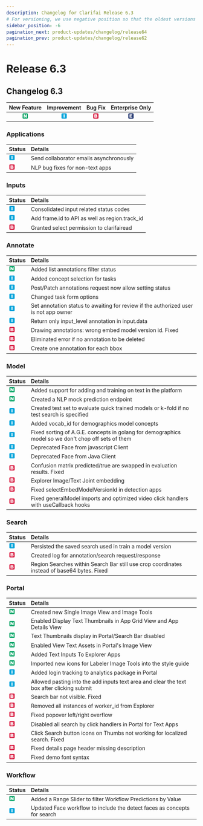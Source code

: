 ```yaml
---
description: Changelog for Clarifai Release 6.3
# For versioning, we use negative position so that the oldest versions are displayed at the bottom. Any time you add a new version, increase the position by -1.
sidebar_position: -6
pagination_next: product-updates/changelog/release64
pagination_prev: product-updates/changelog/release62
---
```


# Release 6.3

## Changelog 6.3

| New Feature | Improvement | Bug Fix | Enterprise Only |
| :---: | :---: | :---: | :---: |
| ![](/img/new_feature.jpg) | ![](/img/improvement.jpg) | ![](/img/bug.jpg) | ![](/img/enterprise.jpg) |

### Applications

| Status | Details |
| :--- | :--- |
| ![](/img/improvement.jpg) | Send collaborator emails asynchronously |
| ![](/img/bug.jpg) | NLP bug fixes for non-text apps |

### Inputs

| Status | Details |
| :--- | :--- |
| ![](/img/improvement.jpg) | Consolidated input related status codes |
| ![](/img/improvement.jpg) | Add frame.id to API as well as region.track\_id |
| ![](/img/bug.jpg) | Granted select permission to clarifairead |

### Annotate

| Status | Details |
| :--- | :--- |
| ![](/img/new_feature.jpg) | Added list annotations filter status |
| ![](/img/improvement.jpg) | Added concept selection for tasks |
| ![](/img/improvement.jpg) | Post/Patch annotations request now allow setting status |
| ![](/img/improvement.jpg) | Changed task form options |
| ![](/img/improvement.jpg) | Set annotation status to awaiting for review if the authorized user is not app owner |
| ![](/img/improvement.jpg) | Return only input\_level annotation in input.data |
| ![](/img/bug.jpg) | Drawing annotations: wrong embed model version id. Fixed |
| ![](/img/bug.jpg) | Eliminated error if no annotation to be deleted |
| ![](/img/bug.jpg) | Create one annotation for each bbox |

### Model

| Status | Details |
| :--- | :--- |
| ![](/img/new_feature.jpg) | Added support for adding and training on text in the platform |
| ![](/img/new_feature.jpg) | Created a NLP mock prediction endpoint |
| ![](/img/improvement.jpg) | Created test set to evaluate quick trained models or k-fold if no test search is specified |
| ![](/img/improvement.jpg) | Added vocab\_id for demographics model concepts |
| ![](/img/improvement.jpg) | Fixed sorting of A.G.E. concepts in golang for demographics model so we don't chop off sets of them |
| ![](/img/improvement.jpg) | Deprecated Face from javascript Client |
| ![](/img/improvement.jpg) | Deprecated Face from Java Client |
| ![](/img/bug.jpg) | Confusion matrix predicted/true are swapped in evaluation results. Fixed |
| ![](/img/bug.jpg) | Explorer Image/Text Joint embedding |
| ![](/img/bug.jpg) | Fixed selectEmbedModelVersionId in detection apps |
| ![](/img/bug.jpg) | Fixed generalModel imports and optimized video click handlers with useCallback hooks |

### Search

| Status | Details |
| :--- | :--- |
| ![](/img/improvement.jpg) | Persisted the saved search used in train a model version |
| ![](/img/bug.jpg) | Created log for annotation/search request/response |
| ![](/img/bug.jpg) | Region Searches within Search Bar still use crop coordinates instead of base64 bytes. Fixed |

### Portal

| Status | Details |
| :--- | :--- |
| ![](/img/new_feature.jpg) | Created new Single Image View and Image Tools |
| ![](/img/new_feature.jpg) | Enabled Display Text Thumbnails in App Grid View and App Details View |
| ![](/img/new_feature.jpg) | Text Thumbnails display in Portal/Search Bar disabled |
| ![](/img/new_feature.jpg) | Enabled View Text Assets in Portal's Image View |
| ![](/img/new_feature.jpg) | Added Text Inputs To Explorer Apps |
| ![](/img/new_feature.jpg) | Imported new icons for Labeler Image Tools into the style guide |
| ![](/img/improvement.jpg) | Added login tracking to analytics package in Portal |
| ![](/img/improvement.jpg) | Allowed pasting into the add inputs text area and clear the text box after clicking submit |
| ![](/img/bug.jpg) | Search bar not visible. Fixed |
| ![](/img/bug.jpg) | Removed all instances of worker\_id from Explorer |
| ![](/img/bug.jpg) | Fixed popover left/right overflow |
| ![](/img/bug.jpg) | Disabled all search by click handlers in Portal for Text Apps |
| ![](/img/bug.jpg) | Click Search button icons on Thumbs not working for localized search. Fixed |
| ![](/img/bug.jpg) | Fixed details page header missing description |
| ![](/img/bug.jpg) | Fixed demo font syntax |

### Workflow

| Status | Details |
| :--- | :--- |
| ![](/img/new_feature.jpg) | Added a Range Slider to filter Workflow Predictions by Value |
| ![](/img/improvement.jpg) | Updated Face workflow to include the detect faces as concepts for search |
